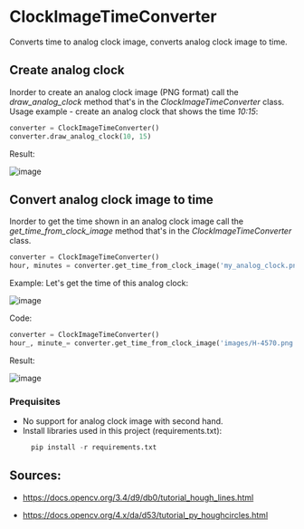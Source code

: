 # ClockImageTimeConverter
Converts time to analog clock image, converts analog clock image to time.

## Create analog clock
Inorder to create an analog clock image (PNG format) call the *draw_analog_clock* method that's in the *ClockImageTimeConverter* class.
Usage example - create an analog clock that shows the time _10:15_:
```python
converter = ClockImageTimeConverter()
converter.draw_analog_clock(10, 15)
```

Result:

![image](https://github.com/user-attachments/assets/ad02d3b9-4de4-49cd-a390-36d6a43de02b)

## Convert analog clock image to time
Inorder to get the time shown in an analog clock image call the *get_time_from_clock_image* method that's in the *ClockImageTimeConverter* class.
```python
converter = ClockImageTimeConverter()
hour, minutes = converter.get_time_from_clock_image('my_analog_clock.png')
```

Example:
Let's get the time of this analog clock:

![image](https://github.com/user-attachments/assets/c34dc92f-d4c9-4200-9ec2-bc08e6dd46a4)

Code:
```python
converter = ClockImageTimeConverter()
hour_, minute_= converter.get_time_from_clock_image('images/H-4570.png')
```
Result:

![image](https://github.com/user-attachments/assets/a96c7fa9-6ba1-442d-a4ca-0b56cf5c81e7)

### Prequisites
- No support for analog clock image with second hand.
- Install libraries used in this project (requirements.txt):
  ```python
    pip install -r requirements.txt
  ```
## Sources:
- https://docs.opencv.org/3.4/d9/db0/tutorial_hough_lines.html

- https://docs.opencv.org/4.x/da/d53/tutorial_py_houghcircles.html
